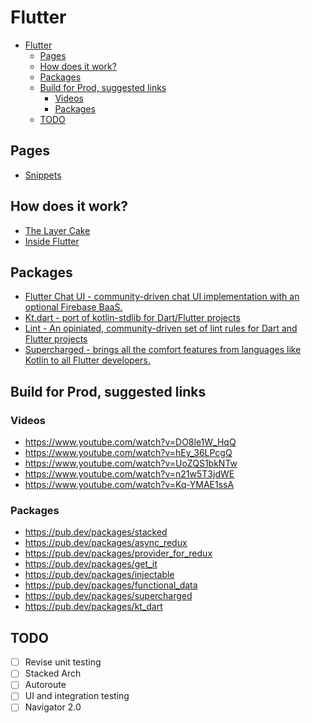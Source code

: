 # Flutter

- [Flutter](#flutter)
  - [Pages](#pages)
  - [How does it work?](#how-does-it-work)
  - [Packages](#packages)
  - [Build for Prod, suggested links](#build-for-prod-suggested-links)
    - [Videos](#videos)
    - [Packages](#packages-1)
  - [TODO](#todo)

## Pages
- [Snippets](./snippets.md)

## How does it work?
- [The Layer Cake](https://medium.com/flutter-community/the-layer-cake-widgets-elements-renderobjects-7644c3142401)
- [Inside Flutter](https://flutter.dev/docs/resources/inside-flutter)

## Packages
- [Flutter Chat UI - community-driven chat UI implementation with an optional Firebase BaaS.](https://github.com/flyerhq/flutter_chat_ui)
- [Kt.dart - port of kotlin-stdlib for Dart/Flutter projects](https://pub.dev/packages/kt_dart)
- [Lint - An opiniated, community-driven set of lint rules for Dart and Flutter projects](https://pub.dev/packages/lint)
- [Supercharged - brings all the comfort features from languages like Kotlin to all Flutter developers.](https://pub.dev/packages/supercharged)

## Build for Prod, suggested links

### Videos
- https://www.youtube.com/watch?v=DO8le1W_HqQ
- https://www.youtube.com/watch?v=hEy_36LPcgQ
- https://www.youtube.com/watch?v=UoZQS1bkNTw
- https://www.youtube.com/watch?v=n21w5T3jdWE
- https://www.youtube.com/watch?v=Kq-YMAE1ssA

### Packages
- https://pub.dev/packages/stacked
- https://pub.dev/packages/async_redux
- https://pub.dev/packages/provider_for_redux
- https://pub.dev/packages/get_it
- https://pub.dev/packages/injectable
- https://pub.dev/packages/functional_data
- https://pub.dev/packages/supercharged
- https://pub.dev/packages/kt_dart

## TODO

- [ ] Revise unit testing
- [ ] Stacked Arch
- [ ] Autoroute
- [ ] UI and integration testing
- [ ] Navigator 2.0
